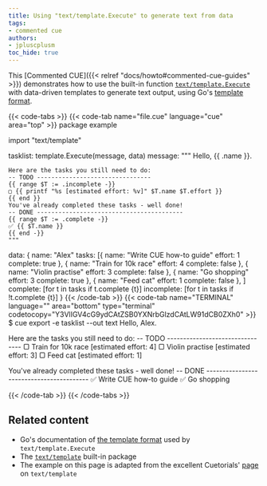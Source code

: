 ```yaml
---
title: Using "text/template.Execute" to generate text from data
tags:
- commented cue
authors:
- jpluscplusm
toc_hide: true
---
```


This [Commented CUE]({{< relref "docs/howto#commented-cue-guides" >}})
demonstrates how to use the built-in function
[`text/template.Execute`](https://pkg.go.dev/cuelang.org/go/pkg/text/template#Execute)
with data-driven templates to generate text output, using Go's
[template format](https://pkg.go.dev/text/template).

{{< code-tabs >}}
{{< code-tab name="file.cue" language="cue" area="top" >}}
package example

import "text/template"

tasklist: template.Execute(message, data)
message: """
	Hello, {{ .name }}.
	
	Here are the tasks you still need to do:
	-- TODO --------------------------------
	{{ range $T := .incomplete -}}
	▢ {{ printf "%s [estimated effort: %v]" $T.name $T.effort }}
	{{ end }}
	You've already completed these tasks - well done!
	-- DONE -----------------------------------------
	{{ range $T := .complete -}}
	✅︎ {{ $T.name }}
	{{ end -}}
	"""
data: {
	name: "Alex"
	tasks: [{
		name:     "Write CUE how-to guide"
		effort:   1
		complete: true
	}, {
		name:     "Train for 10k race"
		effort:   4
		complete: false
	}, {
		name:     "Violin practise"
		effort:   3
		complete: false
	}, {
		name:     "Go shopping"
		effort:   3
		complete: true
	}, {
		name:     "Feed cat"
		effort:   1
		complete: false
	},
	]
	complete: [for t in tasks if t.complete {t}]
	incomplete: [for t in tasks if !t.complete {t}]
}
{{< /code-tab >}}
{{< code-tab name="TERMINAL" language="" area="bottom" type="terminal" codetocopy="Y3VlIGV4cG9ydCAtZSB0YXNrbGlzdCAtLW91dCB0ZXh0" >}}
$ cue export -e tasklist --out text
Hello, Alex.

Here are the tasks you still need to do:
-- TODO --------------------------------
▢ Train for 10k race [estimated effort: 4]
▢ Violin practise [estimated effort: 3]
▢ Feed cat [estimated effort: 1]

You've already completed these tasks - well done!
-- DONE -----------------------------------------
✅︎ Write CUE how-to guide
✅︎ Go shopping

{{< /code-tab >}}
{{< /code-tabs >}}

## Related content

- Go's documentation of [the template format](https://pkg.go.dev/text/template)
  used by `text/template.Execute`
- The [`text/template`](https://pkg.go.dev/cuelang.org/go/pkg/text/template)
  built-in package
- The example on this page is adapted from the excellent Cuetorials'
  [page](https://cuetorials.com/first-steps/generate-all-the-things/) on
  `text/template`
